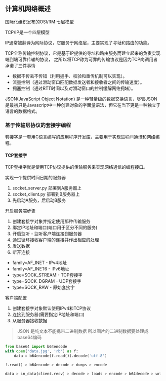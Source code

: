 


## 计算机网络概述

国际化组织发布的OSI/RM 七层模型

TCP/IP是一个四层模型


IP通常被翻译为网际协议，它服务于网络层，主要实现了寻址和路由的功能。

TCP全称传输控制协议，它是基于IP提供的寻址和路由服务而建立起来的负责实现端到端可靠传输的协议，
之所以将TCP称为可靠的传输协议是因为TCP向调用者承诺了三件事情


- 数据不传丢不传错（利用握手、校验和重传机制可以实现）。
- 流量控制（通过滑动窗口匹配数据发送者和接收者之间的传输速度）。
- 拥塞控制（通过RTT时间以及对滑动窗口的控制缓解网络拥堵）。

JSON(JavaScript Object Notation) 是一种轻量级的数据交换语言，尽管JSON是最初只是Javascript中一种创建对象的字面量语法，但它在当下更是一种独立于语言的数据格式。

### 基于传输层协议的套接字编程

套接字是一套用C语言编写的应用程序开发库，主要用于实现进程间通讯和网络编程。

#### TCP套接字

TCP套接字就是使用TCP协议提供的传输服务来实现网络通信的编程接口。

实现一个提供时间日期的服务器

1. socket_server.py 部署到A服务器上
2. socket_client.py 部署到B服务器上
3. 先启动A服务，后启动B服务


开启服务端步骤

1. 创建套接字对象并指定使用那种传输服务
2. 绑定IP地址和端口(端口用于区分不同的服务)
3. 开启监听 - 监听客户端连接到服务器
4. 通过循环接收客户端的连接并作出相应的处理
5. 发送数据
6. 断开连接

- family=AF_INET - IPv4地址
- family=AF_INET6 - IPv6地址
- type=SOCK_STREAM - TCP套接字
- type=SOCK_DGRAM - UDP套接字
- type=SOCK_RAW - 原始套接字

客户端配置

1. 创建套接字对象默认使用IPv4和TCP协议
2. 连接到服务器(需要指定IP地址和端口)
3. 从服务器接收数据

> JSON 是纯文本不能携带二进制数据 所以图片的二进制数据要处理成base64编码

```py
from base64 import b64encode
with open('data.jpg', 'rb') as f:
    data = b64encode(f.read()).decode('utf-8')

f.read() > b64encode > decode > dumps > encode 

data > in_data(client.recv) > decode > loads > encode > b64decode > write()
```

